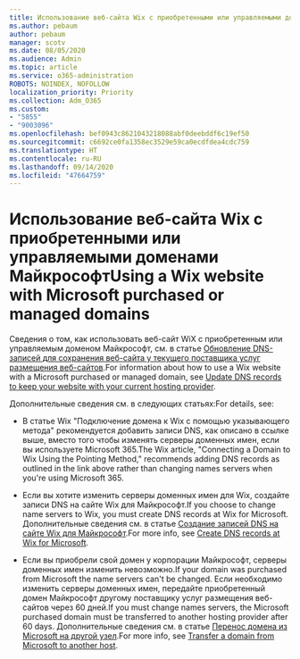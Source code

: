 ```yaml
---
title: Использование веб-сайта Wix с приобретенными или управляемыми доменами Майкрософт
ms.author: pebaum
author: pebaum
manager: scotv
ms.date: 08/05/2020
ms.audience: Admin
ms.topic: article
ms.service: o365-administration
ROBOTS: NOINDEX, NOFOLLOW
localization_priority: Priority
ms.collection: Adm_O365
ms.custom:
- "5855"
- "9003096"
ms.openlocfilehash: bef0943c8621043218088abf0deebddf6c19ef50
ms.sourcegitcommit: c6692ce0fa1358ec3529e59ca0ecdfdea4cdc759
ms.translationtype: HT
ms.contentlocale: ru-RU
ms.lasthandoff: 09/14/2020
ms.locfileid: "47664759"
---
```

# <a name="using-a-wix-website-with-microsoft-purchased-or-managed-domains"></a><span data-ttu-id="a50aa-102">Использование веб-сайта Wix с приобретенными или управляемыми доменами Майкрософт</span><span class="sxs-lookup"><span data-stu-id="a50aa-102">Using a Wix website with Microsoft purchased or managed domains</span></span>

<span data-ttu-id="a50aa-103">Сведения о том, как использовать веб-сайт WiX с приобретенным или управляемым доменом Майкрософт, см. в статье [Обновление DNS-записей для сохранения веб-сайта у текущего поставщика услуг размещения веб-сайтов](https://docs.microsoft.com/microsoft-365/admin/dns/update-dns-records-to-retain-current-hosting-provider).</span><span class="sxs-lookup"><span data-stu-id="a50aa-103">For information about how to use a Wix website with a Microsoft purchased or managed domain, see [Update DNS records to keep your website with your current hosting provider](https://docs.microsoft.com/microsoft-365/admin/dns/update-dns-records-to-retain-current-hosting-provider).</span></span>

<span data-ttu-id="a50aa-104">Дополнительные сведения см. в следующих статьях:</span><span class="sxs-lookup"><span data-stu-id="a50aa-104">For details, see:</span></span> 

- <span data-ttu-id="a50aa-105">В статье Wix "Подключение домена к Wix с помощью указывающего метода" рекомендуется добавить записи DNS, как описано в ссылке выше, вместо того чтобы изменять серверы доменных имен, если вы используете Microsoft 365.</span><span class="sxs-lookup"><span data-stu-id="a50aa-105">The Wix article, "Connecting a Domain to Wix Using the Pointing Method," recommends adding DNS records as outlined in the link above rather than changing names servers when you're using Microsoft 365.</span></span>

- <span data-ttu-id="a50aa-106">Если вы хотите изменить серверы доменных имен для Wix, создайте записи DNS на сайте Wix для Майкрософт.</span><span class="sxs-lookup"><span data-stu-id="a50aa-106">If you choose to change name servers to Wix, you must create DNS records at Wix for Microsoft.</span></span> <span data-ttu-id="a50aa-107">Дополнительные сведения см. в статье [Создание записей DNS на сайте Wix для Майкрософт](https://docs.microsoft.com/microsoft-365/admin/dns/create-dns-records-at-wix).</span><span class="sxs-lookup"><span data-stu-id="a50aa-107">For more info, see [Create DNS records at Wix for Microsoft](https://docs.microsoft.com/microsoft-365/admin/dns/create-dns-records-at-wix).</span></span>

- <span data-ttu-id="a50aa-108">Если вы приобрели свой домен у корпорации Майкрософт, серверы доменных имен изменить невозможно.</span><span class="sxs-lookup"><span data-stu-id="a50aa-108">If your domain was purchased from Microsoft the name servers can't be changed.</span></span> <span data-ttu-id="a50aa-109">Если необходимо изменить серверы доменных имен, передайте приобретенный домен Майкрософт другому поставщику услуг размещения веб-сайтов через 60 дней.</span><span class="sxs-lookup"><span data-stu-id="a50aa-109">If you must change names servers, the Microsoft purchased domain must be transferred to another hosting provider after 60 days.</span></span> <span data-ttu-id="a50aa-110">Дополнительные сведения см. в статье [Перенос домена из Microsoft на другой узел](https://docs.microsoft.com/microsoft-365/admin/get-help-with-domains/transfer-a-domain-from-microsoft-to-another-host).</span><span class="sxs-lookup"><span data-stu-id="a50aa-110">For more info, see [Transfer a domain from Microsoft to another host](https://docs.microsoft.com/microsoft-365/admin/get-help-with-domains/transfer-a-domain-from-microsoft-to-another-host).</span></span>
